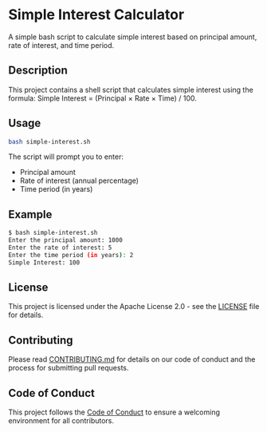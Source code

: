 # Simple Interest Calculator

A simple bash script to calculate simple interest based on principal amount, rate of interest, and time period.

## Description

This project contains a shell script that calculates simple interest using the formula:
Simple Interest = (Principal × Rate × Time) / 100.

## Usage

```bash
bash simple-interest.sh
```

The script will prompt you to enter:
- Principal amount
- Rate of interest (annual percentage)
- Time period (in years)

## Example

```bash
$ bash simple-interest.sh
Enter the principal amount: 1000
Enter the rate of interest: 5
Enter the time period (in years): 2
Simple Interest: 100
```

## License

This project is licensed under the Apache License 2.0 - see the [LICENSE](LICENSE) file for details.

## Contributing

Please read [CONTRIBUTING.md](CONTRIBUTING.md) for details on our code of conduct and the process for submitting pull requests.

## Code of Conduct

This project follows the [Code of Conduct](CODE_OF_CONDUCT.md) to ensure a welcoming environment for all contributors.
